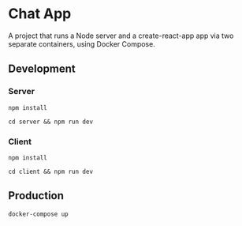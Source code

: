 # Chat App

A project that runs a Node server and a create-react-app app via two separate containers, using Docker Compose.

## Development

### Server

```
npm install
```

```
cd server && npm run dev 
```

### Client

```
npm install
```

```
cd client && npm run dev 
```

## Production

```
docker-compose up
```